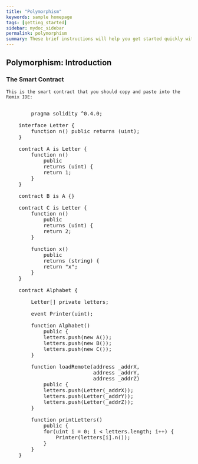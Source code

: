 ```yaml
---
title: "Polymorphism"
keywords: sample homepage
tags: [getting_started]
sidebar: mydoc_sidebar
permalink: polymorphism
summary: These brief instructions will help you get started quickly with the solidity development.
---
```



## Polymorphism: Introduction

### The Smart Contract

```
This is the smart contract that you should copy and paste into the Remix IDE:

```


<pre>

        pragma solidity ^0.4.0;

    interface Letter {
        function n() public returns (uint);
    }

    contract A is Letter {
        function n()
            public
            returns (uint) {
            return 1;    
        }
    }

    contract B is A {}

    contract C is Letter {
        function n()
            public
            returns (uint) {
            return 2;
        }

        function x() 
            public
            returns (string) {
            return "x";        
        }
    }

    contract Alphabet {

        Letter[] private letters;

        event Printer(uint);

        function Alphabet()
            public {
            letters.push(new A());
            letters.push(new B());
            letters.push(new C());
        }

        function loadRemote(address _addrX,
                            address _addrY,
                            address _addrZ)
            public {
            letters.push(Letter(_addrX));
            letters.push(Letter(_addrY));
            letters.push(Letter(_addrZ));    
        }

        function printLetters()
            public {
            for(uint i = 0; i < letters.length; i++) {
                Printer(letters[i].n());
            }    
        }
    }
 </pre>
